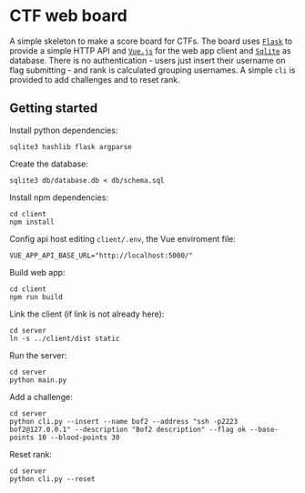 # CTF web board
A simple skeleton to make a score board for CTFs.
The board uses [`Flask`](http://flask.pocoo.org/) to provide a simple HTTP API
and [`Vue.js`](https://vuejs.org/) for the web app client and
[`Sqlite`](https://www.sqlite.org/index.html) as database.
There is no authentication - users just insert their username on flag
submitting - and rank is calculated grouping usernames.
A simple `cli` is provided to add challenges and to reset rank.

## Getting started

Install python dependencies:

    sqlite3 hashlib flask argparse

Create the database:

    sqlite3 db/database.db < db/schema.sql

Install npm dependencies:

    cd client
    npm install

Config api host editing `client/.env`, the Vue enviroment file:

    VUE_APP_API_BASE_URL="http://localhost:5000/"

Build web app:

    cd client
    npm run build

Link the client (if link is not already here):

    cd server
    ln -s ../client/dist static

Run the server:

    cd server
    python main.py

Add a challenge:

    cd server
    python cli.py --insert --name bof2 --address "ssh -p2223 bof2@127.0.0.1" --description "Bof2 description" --flag ok --base-points 10 --blood-points 30

Reset rank:

    cd server
    python cli.py --reset
